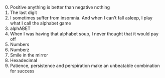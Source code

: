 0. Positive anything is better than negative nothing
1. The last digit
2. I sometimes suffer from insomnia. And when I can't fall asleep, I play what I call the alphabet game
3. alphABET
4. When I was having that alphabet soup, I never thought that it would pay off
5. Numbers
6. Numberz            
7. Smile in the mirror
8. Hexadecimal
9. Patience, persistence and perspiration make an unbeatable combination for success
